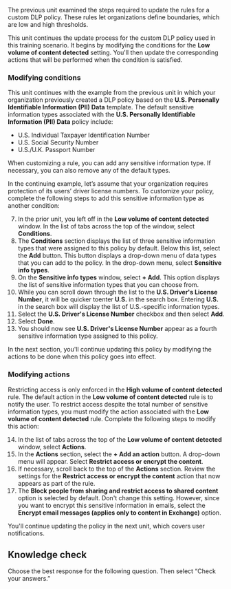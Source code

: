 The previous unit examined the steps required to update the rules for a custom DLP policy. These rules let organizations define boundaries, which are low and high thresholds.

This unit continues the update process for the custom DLP policy used in this training scenario. It begins by modifying the conditions for the **Low volume of content detected** setting. You'll then update the corresponding actions that will be performed when the condition is satisfied.

### Modifying conditions

This unit continues with the example from the previous unit in which your organization previously created a DLP policy based on the **U.S. Personally Identifiable Information (PII) Data** template. The default sensitive information types associated with the **U.S. Personally Identifiable Information (PII) Data** policy include:

 -  U.S. Individual Taxpayer Identification Number
 -  U.S. Social Security Number
 -  U.S./U.K. Passport Number

When customizing a rule, you can add any sensitive information type. If necessary, you can also remove any of the default types.

In the continuing example, let’s assume that your organization requires protection of its users’ driver license numbers. To customize your policy, complete the following steps to add this sensitive information type as another condition:

7.  In the prior unit, you left off in the **Low volume of content detected** window. In the list of tabs across the top of the window, select **Conditions**.
8.  The **Conditions** section displays the list of three sensitive information types that were assigned to this policy by default. Below this list, select the **Add** button. This button displays a drop-down menu of data types that you can add to the policy. In the drop-down menu, select **Sensitive info types**.
9.  On the **Sensitive info types** window, select **+ Add**. This option displays the list of sensitive information types that you can choose from.
10. While you can scroll down through the list to the **U.S. Driver's License Number**, it will be quicker toenter **U.S.** in the search box. Entering **U.S.** in the search box will display the list of U.S.-specific information types.
11. Select the **U.S. Driver's License Number** checkbox and then select **Add**.
12. Select **Done**.
13. You should now see **U.S. Driver's License Number** appear as a fourth sensitive information type assigned to this policy.

In the next section, you'll continue updating this policy by modifying the actions to be done when this policy goes into effect.

### Modifying actions

Restricting access is only enforced in the **High volume of content detected** rule. The default action in the **Low volume of content detected** rule is to notify the user. To restrict access despite the total number of sensitive information types, you must modify the action associated with the **Low volume of content detected** rule. Complete the following steps to modify this action:

14. In the list of tabs across the top of the **Low volume of content detected** window, select **Actions**.
15. In the **Actions** section, select the **+ Add an action** button. A drop-down menu will appear. Select **Restrict access or encrypt the content**.
16. If necessary, scroll back to the top of the **Actions** section. Review the settings for the **Restrict access or encrypt the content** action that now appears as part of the rule.
17. The **Block people from sharing and restrict access to shared content** option is selected by default. Don't change this setting. However, since you want to encrypt this sensitive information in emails, select the **Encrypt email messages (applies only to content in Exchange)** option.

You'll continue updating the policy in the next unit, which covers user notifications.

## Knowledge check

Choose the best response for the following question. Then select “Check your answers.”